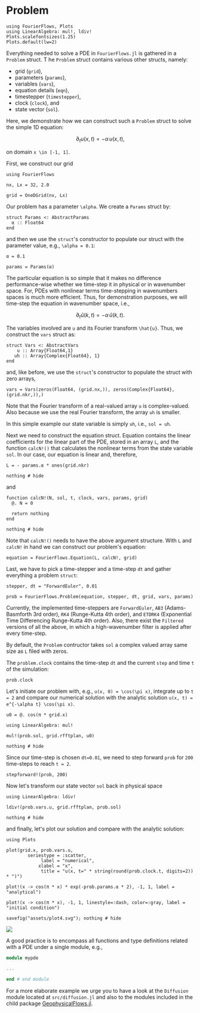 # Problem

```@setup 2
using FourierFlows, Plots
using LinearAlgebra: mul!, ldiv!
Plots.scalefontsizes(1.25)
Plots.default(lw=2)
```

Everything needed to solve a PDE in `FourierFlows.jl` is gathered in a `Problem` struct. T
he `Problem` struct contains various other structs, namely:

- grid (`grid`),
- parameters (`params`),
- variables (`vars`),
- equation details (`eqn`),
- timestepper (`timestepper`),
- clock (`clock`), and
- state vector (`sol`).

Here, we demonstrate how we can construct such a `Problem` struct to solve the simple 1D 
equation:

```math
\partial_t u(x, t) = - \alpha \, u(x, t) ,
```

on domain ``x \in [-1, 1]``.

First, we construct our grid

```@example 2
using FourierFlows

nx, Lx = 32, 2.0

grid = OneDGrid(nx, Lx)
```

Our problem has a parameter ``\alpha``. We create a `Params` struct by:

```@example 2
struct Params <: AbstractParams
  α :: Float64
end
```

and then we use the `struct`'s constructor to populate our struct with the parameter value, 
e.g., ``\alpha = 0.1``:

```@example 2
α = 0.1

params = Params(α)
```

The particular equation is so simple that it makes no difference performance-wise whether 
we time-step it in physical or in wavenumber space. For, PDEs with nonlinear terms 
time-stepping in wavenumbers spaces is much more efficient. Thus, for demonstration purposes, 
we will time-step the equation in wavenumber space, i.e.,

```math
\partial_t \hat{u}(k, t) = - \alpha \, \hat{u}(k, t) .
```

The variables involved are ``u`` and its Fourier transform ``\hat{u}``. Thus, we 
construct the `vars` struct as:

```@example 2
struct Vars <: AbstractVars
    u :: Array{Float64,1}
   uh :: Array{Complex{Float64}, 1}
end
```

and, like before, we use the `struct`'s constructor to populate the struct with 
zero arrays,

```@example 2
vars = Vars(zeros(Float64, (grid.nx,)), zeros(Complex{Float64}, (grid.nkr,)),)
```

Note that the Fourier transform of a real-valued array `u` is complex-valued. Also
because we use the real Fourier transform, the array `uh` is smaller.

In this simple example our state variable is simply `uh`, i.e., `sol = uh`.

Next we need to construct the equation struct. Equation contains the linear 
coefficients for the linear part of the PDE, stored in an array `L`, and the 
function `calcN!()` that  calculates the nonlinear terms from the state variable 
`sol`. In our case, our equation is linear and, therefore,

```@example 2
L = - params.α * ones(grid.nkr)

nothing # hide
```

and

```@example 2
function calcN!(N, sol, t, clock, vars, params, grid)
  @. N = 0
  
  return nothing
end

nothing # hide
```

Note that `calcN!()` needs to have the above argument structure. With `L` and `calcN!`
in hand we can construct our problem's equation:

```@example 2
equation = FourierFlows.Equation(L, calcN!, grid)
```

Last, we have to pick a time-stepper and a time-step `dt` and gather everything 
a problem `struct`:

```@example 2
stepper, dt = "ForwardEuler", 0.01

prob = FourierFlows.Problem(equation, stepper, dt, grid, vars, params)
```

Currently, the implemented time-steppers are `ForwardEuler`, `AB3` (Adams-Basmforth 3rd order), 
`RK4` (Runge-Kutta 4th order), and `ETDRK4` (Exponential Time Differencing Runge-Kutta 4th order).
Also, there exist the `Filtered` versions of all the above, in which a high-wavenumber filter
is applied after every time-step.

By default, the `Problem` contructor takes `sol` a complex valued array same 
size as `L` filed with zeros.

The `problem.clock` contains the time-step `dt` and the current `step` and time 
`t` of the simulation:

```@example 2
prob.clock
```

Let's initiate our problem with, e.g., ``u(x, 0) = \cos(\pi x)``, integrate up 
to ``t = 2`` and compare our numerical solution with the analytic solution 
``u(x, t) = e^{-\alpha t} \cos(\pi x)``.

```@example 2
u0 = @. cos(π * grid.x)

using LinearAlgebra: mul!

mul!(prob.sol, grid.rfftplan, u0)

nothing # hide
```

Since our time-step is chosen `dt=0.01`, we need to step forward `prob` for ``200`` 
time-steps to reach ``t = 2``.

```@example 2
stepforward!(prob, 200)
```

Now let's transform our state vector `sol` back in physical space

```@example 2
using LinearAlgebra: ldiv!

ldiv!(prob.vars.u, grid.rfftplan, prob.sol)

nothing # hide
```

and finally, let's plot our solution and compare with the analytic solution:

```@example 2
using Plots

plot(grid.x, prob.vars.u,
        seriestype = :scatter,
             label = "numerical",         
            xlabel = "x",
             title = "u(x, t=" * string(round(prob.clock.t, digits=2)) * ")")

plot!(x -> cos(π * x) * exp(-prob.params.α * 2), -1, 1, label = "analytical")

plot!(x -> cos(π * x), -1, 1, linestyle=:dash, color=:gray, label = "initial condition")

savefig("assets/plot4.svg"); nothing # hide
```

![](assets/plot4.svg)

A good practice is to encompass all functions and type definitions related with a PDE under 
a single module, e.g.,

```julia
module mypde

...

end # end module
```

For a more elaborate example we urge you to have a look at the `Diffusion` 
module located at `src/diffusion.jl` and also to the modules included in the 
child package [GeophysicalFlows.jl](https://github.com/FourierFlows/GeophysicalFlows.jl).